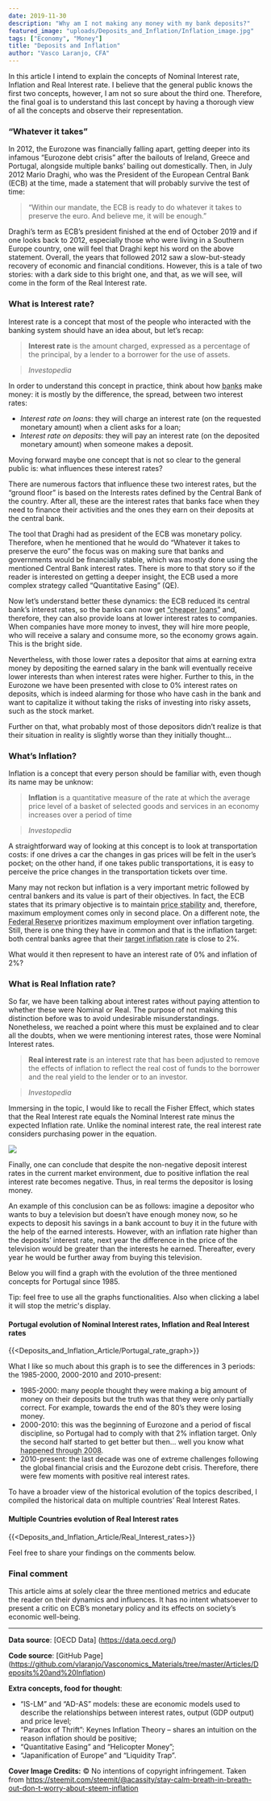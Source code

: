 ```yaml
---
date: 2019-11-30
description: "Why am I not making any money with my bank deposits?"
featured_image: "uploads/Deposits_and_Inflation/Inflation_image.jpg"
tags: ["Economy", "Money"]
title: "Deposits and Inflation"
author: "Vasco Laranjo, CFA"
---
```


In this article I intend to explain the concepts of Nominal Interest rate, Inflation and Real Interest rate. I believe that the general public knows the first two concepts, however, I am not so sure about the third one. Therefore, the final goal is to understand this last concept by having a thorough view of all the concepts and observe their representation.

### “Whatever it takes”

In 2012, the Eurozone was financially falling apart, getting deeper into its infamous “Eurozone debt crisis” after the bailouts of Ireland, Greece and Portugal, alongside multiple banks’ bailing out domestically. Then, in July 2012 Mario Draghi, who was the President of the European Central Bank (ECB) at the time, made a statement that will probably survive the test of time:

> “Within our mandate, the ECB is ready to do whatever it takes to preserve the euro. And believe me, it will be enough.”

Draghi’s term as ECB’s president finished at the end of October 2019 and if one looks back to 2012, especially those who were living in a Southern Europe country, one will feel that Draghi kept his word on the above statement. Overall, the years that followed 2012 saw a slow-but-steady recovery of economic and financial conditions. However, this is a tale of two stories: with a dark side to this bright one, and that, as we will see, will come in the form of the Real Interest rate.

### What is Interest rate?
Interest rate is a concept that most of the people who interacted with the banking system should have an idea about, but let’s recap:

> **Interest rate** is the amount charged, expressed as a percentage of the principal, by a lender to a borrower for the use of assets.

> *Investopedia*

In order to understand this concept in practice, think about how <abbr title="retail banks">banks</abbr> make money: it is mostly by the difference, the spread, between two interest rates:

* *Interest rate on loans*: they will charge an interest rate (on the requested monetary amount) when a client asks for a loan;
* *Interest rate on deposits*: they will pay an interest rate (on the deposited monetary amount) when someone makes a deposit.

Moving forward maybe one concept that is not so clear to the general public is: what influences these interest rates?

There are numerous factors that influence these two interest rates, but the “ground floor” is based on the Interests rates defined by the Central Bank of the country. After all, these are the interest rates that banks face when they need to finance their activities and the ones they earn on their deposits at the central bank.

The tool that Draghi had as president of the ECB was monetary policy. Therefore, when he mentioned that he would do “Whatever it takes to preserve the euro” the focus was on making sure that banks and governments would be financially stable, which was mostly done using the mentioned Central Bank interest rates. There is more to that story so if the reader is interested on getting a deeper insight, the ECB used a more complex strategy called “Quantitative Easing” (QE).

Now let’s understand better these dynamics: the ECB reduced its central bank’s interest rates, so the banks can now get <abbr title="pay less money back in the form of interests">“cheaper loans”</abbr> and, therefore, they can also provide loans at lower interest rates to companies. When companies have more money to invest, they will hire more people, who will receive a salary and consume more, so the economy grows again. This is the bright side.

Nevertheless, with those lower rates a depositor that aims at earning extra money by depositing the earned salary in the bank will eventually receive lower interests than when interest rates were higher. Further to this, in the Eurozone we have been presented with close to 0% interest rates on deposits, which is indeed alarming for those who have cash in the bank and want to capitalize it without taking the risks of investing into risky assets, such as the stock market.

Further on that, what probably most of those depositors didn’t realize is that their situation in reality is slightly worse than they initially thought…

### What’s Inflation?

Inflation is a concept that every person should be familiar with, even though its name may be unknow:

> **Inflation** is a quantitative measure of the rate at which the average price level of a basket of selected goods and services in an economy increases over a period of time

> *Investopedia*

A straightforward way of looking at this concept is to look at transportation costs: if one drives a car the changes in gas prices will be felt in the user’s pocket; on the other hand, if one takes public transportations, it is easy to perceive the price changes in the transportation tickets over time.

Many may not reckon but inflation is a very important metric followed by central bankers and its value is part of their objectives. In fact, the ECB states that its primary objective is to maintain <abbr title="Stable Inflation rate">price stability</abbr> and, therefore, maximum employment comes only in second place. On a different note, the <abbr title="United States' Central Bank">Federal Reserve</abbr> prioritizes maximum employment over inflation targeting. Still, there is one thing they have in common and that is the inflation target: both central banks agree that their <abbr title="Inflation rate measured by HIPC and IPC">target inflation rate</abbr> is close to 2%.

What would it then represent to have an interest rate of 0% and inflation of 2%?

### What is Real Inflation rate?
So far, we have been talking about interest rates without paying attention to whether these were Nominal or Real. The purpose of not making this distinction before was to avoid undesirable misunderstandings. Nonetheless, we reached a point where this must be explained and to clear all the doubts, when we were mentioning interest rates, those were Nominal Interest rates.

> **Real interest rate** is an interest rate that has been adjusted to remove the effects of inflation to reflect the real cost of funds to the borrower and the real yield to the lender or to an investor.

> *Investopedia*

Immersing in the topic, I would like to recall the Fisher Effect, which states that the Real Interest rate equals the Nominal Interest rate minus the expected Inflation rate. Unlike the nominal interest rate, the real interest rate considers purchasing power in the equation.

<img src="https://latex.codecogs.com/svg.latex?Real \ Interest \ rate = Nominal \ Interest \ rate - Inflation \ rate"/>


Finally, one can conclude that despite the non-negative deposit interest rates in the current market environment, due to positive inflation the real interest rate becomes negative. Thus, in real terms the depositor is losing money. 

An example of this conclusion can be as follows: imagine a depositor who wants to buy a television but doesn’t have enough money now, so he expects to deposit his savings in a bank account to buy it in the future with the help of the earned interests. However, with an inflation rate higher than the deposits’ interest rate, next year the difference in the price of the television would be greater than the interests he earned. Thereafter, every year he would be further away from buying this television.

Below you will find a graph with the evolution of the three mentioned concepts for Portugal since 1985.

Tip: feel free to use all the graphs functionalities. Also when clicking a label it will stop the metric's display.

#### Portugal evolution of Nominal Interest rates, Inflation and Real Interest rates

{{<Deposits_and_Inflation_Article/Portugal_rate_graph>}}

What I like so much about this graph is to see the differences in 3 periods: the 1985-2000, 2000-2010 and 2010-present:

* 1985-2000: many people thought they were making a big amount of money on their deposits but the truth was that they were only partially correct. For example, towards the end of the 80’s they were losing money.
* 2000-2010: this was the beginning of Eurozone and a period of fiscal discipline, so Portugal had to comply with that 2% inflation target. Only the second half started to get better but then… well you know what <abbr title="Global Financial Crisis">happened through 2008</abbr>.
* 2010-present: the last decade was one of extreme challenges following the global financial crisis and the Eurozone debt crisis. Therefore, there were few moments with positive real interest rates.

To have a broader view of the historical evolution of the topics described, I compiled the historical data on multiple countries’ Real Interest Rates.

#### Multiple Countries evolution of Real Interest rates

{{<Deposits_and_Inflation_Article/Real_Interest_rates>}}

Feel free to share your findings on the comments below.

### Final comment

This article aims at solely clear the three mentioned metrics and educate the reader on their dynamics and influences. It has no intent whatsoever to present a critic on ECB’s monetary policy and its effects on society’s economic well-being.

---

**Data source**:
[OECD Data] (https://data.oecd.org/)

**Code source**:
[GitHub Page] (https://github.com/vlaranjo/Vasconomics_Materials/tree/master/Articles/Deposits%20and%20Inflation)

**Extra concepts, food for thought**:

- “IS-LM” and “AD-AS” models: these are economic models used to describe the relationships between interest rates, output (GDP output) and price level;
- “Paradox of Thrift”: Keynes Inflation Theory – shares an intuition on the reason inflation should be positive;
- “Quantitative Easing” and “Helicopter Money”;
- “Japanification of Europe” and “Liquidity Trap”.

**Cover Image Credits:** © No intentions of copyright infringement. Taken from https://steemit.com/steemit/@acassity/stay-calm-breath-in-breath-out-don-t-worry-about-steem-inflation